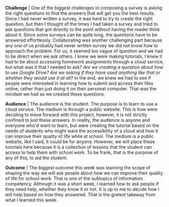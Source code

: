 **Challenge** | One of the biggest challenges in composing a survey is asking the right questions to find the answers that will get you
the best results. Since I had never written a survey, it was hard to try to create the right question, but then I thought of the times
I had taken a survey and tried to ask questions that got directly to the point without having the reader think about it. Since some surveys
can be quite long, the questions have to be answered effortlessly. Collaborating was another challenging part because any one of us probably
had never written survey we did not know how to approach the problem. For us, it seemed too vague of  question and we had to be direct
when we ask others. I knew we were making tutorials, I knew it had to be about accessing homework assignments through a cloud service, but what
was it that I needed to ask? _Are we creating  a question about how to use Google Drive? Are we asking if they have used anything like that or 
whether they would use it at all?_ In the end, we knew we had to see if people were interested in learning how to submit and access their files 
online, rather than just doing it on their personal computer. That was the mindset we had as we created these questions.

**Audience** | The audience is the student. The purpose is to learn to use a cloud service. The medium is through a public website. This is how were deciding to move forward with this project, however, it is not strictly confined to just these answers. In reality, the audience is anyone and everyone who'd want to learn, but were creating the tutorial based on the needs of students who might want the accessibility of a cloud and how it can improve their quality of life while at school. The medium is a public website, like I said, it could be for anyone. However, we will place these tutorials here because it is a collection of lessons that the student can access to help them with school work. To be frank, that is the purpose of any of this, to aid the student.

**Outcome** | The biggest outcome this week was learning the scope of shaping the way we will ask people about how we can improve their quality of life for school work. That is one of the subtopics of information competency. Although it was a short week, I learned how to ask people if they need help, whether they know it or not. It is up to me to decide how I will help based on how they answered. That is the gretest takeway from what I learned this week.



